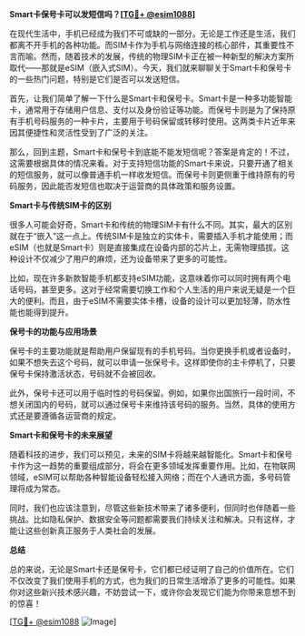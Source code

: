 **Smart卡保号卡可以发短信吗？[[TG💪+ @esim1088](https://t.me/s/esim1088)]**

在现代生活中，手机已经成为我们不可或缺的一部分。无论是工作还是生活，我们都离不开手机的各种功能。而SIM卡作为手机与网络连接的核心部件，其重要性不言而喻。然而，随着技术的发展，传统的物理SIM卡正在被一种新型的解决方案所取代——那就是eSIM（嵌入式SIM）。今天，我们就来聊聊关于Smart卡和保号卡的一些热门问题，特别是它们是否可以发送短信。

首先，让我们简单了解一下什么是Smart卡和保号卡。Smart卡是一种多功能智能卡，通常用于存储用户信息、支付以及身份验证等功能。而保号卡则是为了保持原有手机号码服务的一种卡片，主要用于号码保留或转移时使用。这两类卡片近年来因其便捷性和灵活性受到了广泛的关注。

那么，回到主题，Smart卡和保号卡到底能不能发短信呢？答案是肯定的！不过，这需要根据具体的情况来看。对于支持短信功能的Smart卡来说，只要开通了相关的短信服务，就可以像普通手机一样收发短信。而保号卡则更侧重于维持原有的号码服务，因此能否发短信也取决于运营商的具体政策和服务设置。

**Smart卡与传统SIM卡的区别**

很多人可能会好奇，Smart卡和传统的物理SIM卡有什么不同。其实，最大的区别就在于“嵌入”这一点上。传统SIM卡是独立的实体卡，需要插入手机才能使用；而eSIM（也就是Smart卡）则是直接集成在设备内部的芯片上，无需物理插拔。这种设计不仅减少了用户的麻烦，还为设备带来了更多的可能性。

比如，现在许多新款智能手机都支持eSIM功能，这意味着你可以同时拥有两个电话号码，甚至更多。这对于经常需要切换工作和个人生活的用户来说无疑是一个巨大的便利。而且，由于eSIM不需要实体卡槽，设备的设计可以更加轻薄，防水性能也能得到提升。

**保号卡的功能与应用场景**

保号卡的主要功能就是帮助用户保留现有的手机号码。当你更换手机或者设备时，如果不想失去这个号码，就可以申请一张保号卡。这样即使你的主卡停机了，只要保号卡保持激活状态，号码就不会被回收。

此外，保号卡还可以用于临时性的号码保留。例如，如果你出国旅行一段时间，不想关闭国内的号码，就可以通过保号卡来维持该号码的服务。当然，具体的使用方式还是要遵循各运营商的规定。

**Smart卡和保号卡的未来展望**

随着科技的进步，我们可以预见，未来的SIM卡将越来越智能化。Smart卡和保号卡作为这一趋势的重要组成部分，将会在更多领域发挥重要作用。比如，在物联网领域，eSIM可以帮助各种智能设备轻松接入网络；而在个人通讯方面，多号码管理将成为常态。

同时，我们也应该注意到，尽管这些新技术带来了诸多便利，但同时也伴随着一些挑战。比如隐私保护、数据安全等问题都需要我们持续关注和解决。只有这样，才能让这些创新真正服务于人类社会的发展。

**总结**

总的来说，无论是Smart卡还是保号卡，它们都已经证明了自己的价值所在。它们不仅改变了我们使用手机的方式，也为我们的日常生活增添了更多的可能性。如果你对这些新兴技术感兴趣，不妨尝试一下，或许你会发现它们能为你带来意想不到的惊喜！

[[TG💪+ @esim1088](https://t.me/s/esim1088) ![Image](https://i.postimg.cc/4NQfJmqS/Snipaste-2025-05-13-00-14-12.png)]